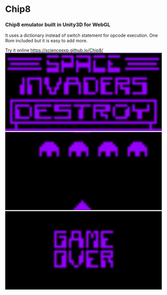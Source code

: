 # Chip8 
<H3>Chip8 emulator built in Unity3D for WebGL</H3>

It uses a dictionary instead of switch statement for opcode execution. One Rom included but it is easy to add more.

Try it online https://scienceexp.github.io/Chip8/
![Chip8 Unity3D WebGL Emulator](Images/Chip_8.jpg)
![Chip8 Unity3D WebGL Emulator](Images/Chip8.jpg)
![Chip8 Unity3D WebGL Emulator](Images/Chip__8.jpg)
